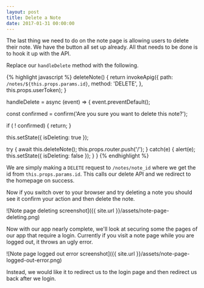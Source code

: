 ```yaml
---
layout: post
title: Delete a Note
date: 2017-01-31 00:00:00
---
```


The last thing we need to do on the note page is allowing users to delete their note. We have the button all set up already. All that needs to be done is to hook it up with the API.

Replace our `handleDelete` method with the following.

{% highlight javascript %}
deleteNote() {
  return invokeApig({
    path: `/notes/${this.props.params.id}`,
    method: 'DELETE',
  }, this.props.userToken);
}

handleDelete = async (event) => {
  event.preventDefault();

  const confirmed = confirm('Are you sure you want to delete this note?');

  if ( ! confirmed) {
    return;
  }

  this.setState({ isDeleting: true });

  try {
    await this.deleteNote();
    this.props.router.push('/');
  }
  catch(e) {
    alert(e);
    this.setState({ isDeleting: false });
  }
}
{% endhighlight %}

We are simply making a `DELETE` request to `/notes/note_id` where we get the id from `this.props.params.id`. This calls our delete API and we redirect to the homepage on success.

Now if you switch over to your browser and try deleting a note you should see it confirm your action and then delete the note.

![Note page deleting screenshot]({{ site.url }}/assets/note-page-deleting.png)

Now with our app nearly complete, we'll look at securing some the pages of our app that require a login. Currently if you visit a note page while you are logged out, it throws an ugly error.

![Note page logged out error screenshot]({{ site.url }}/assets/note-page-logged-out-error.png)

Instead, we would like it to redirect us to the login page and then redirect us back after we login.
